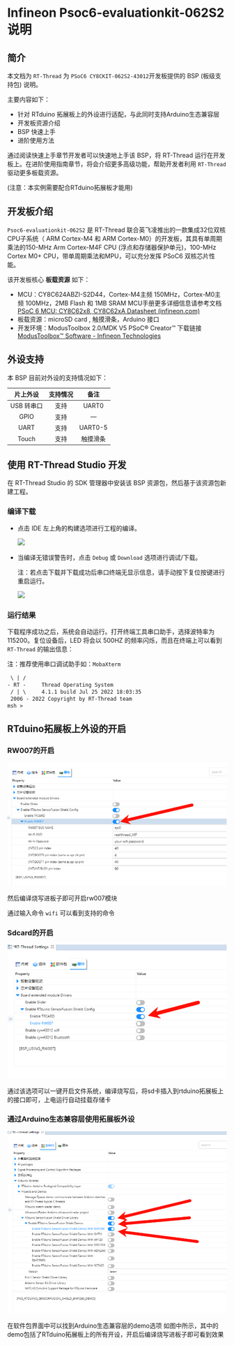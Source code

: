 # Infineon Psoc6-evaluationkit-062S2 说明

## 简介

本文档为 `RT-Thread` 为 `PSoC6 CY8CKIT-062S2-43012`开发板提供的 BSP (板级支持包) 说明。

主要内容如下：
- 针对 RTduino 拓展板上的外设进行适配，与此同时支持Arduino生态兼容层
- 开发板资源介绍
- BSP 快速上手
- 进阶使用方法

通过阅读快速上手章节开发者可以快速地上手该 BSP，将 RT-Thread 运行在开发板上。在进阶使用指南章节，将会介绍更多高级功能，帮助开发者利用 `RT-Thread` 驱动更多板载资源。

(注意：本实例需要配合RTduino拓展板才能用)

## 开发板介绍

`Psoc6-evaluationkit-062S2` 是 RT-Thread 联合英飞凌推出的一款集成32位双核CPU子系统（ ARM Cortex-M4 和 ARM Cortex-M0）的开发板，其具有单周期乘法的150-MHz Arm Cortex-M4F CPU (浮点和存储器保护单元)，100-MHz Cortex M0+ CPU，带单周期乘法和MPU，可以充分发挥 PSoC6 双核芯片性能。

该开发板核心 **板载资源** 如下：

- MCU：CY8C624ABZI-S2D44，Cortex-M4主频 150MHz，Cortex-M0主频 100MHz，2MB Flash 和 1MB SRAM
      MCU手册更多详细信息请参考文档 [PSoC 6 MCU: CY8C62x8, CY8C62xA Datasheet (infineon.com)](https://www.infineon.com/dgdl/Infineon-PSOC_6_MCU_CY8C62X8_CY8C62XA-DataSheet-v17_00-EN.pdf?fileId=8ac78c8c7d0d8da4017d0ee7d03a70b1)
- 板载资源：microSD card , 触摸滑条，Arduino 接口
- 开发环境：ModusToolbox 2.0/MDK V5
    PSoC® Creator™ 下载链接 [ModusToolbox™ Software - Infineon Technologies](https://www.infineon.com/cms/en/design-support/tools/sdk/modustoolbox-software/)

## 外设支持

本 BSP 目前对外设的支持情况如下：

| **片上外设** | **支持情况** | **备注** |
| :----------: | :----------: | :------: |
|  USB 转串口  |     支持     |  UART0   |
|     GPIO     |     支持     |    —     |
|     UART     |     支持     | UART0-5  |
|    Touch     |     支持     | 触摸滑条 |

## 使用 RT-Thread Studio 开发

在 RT-Thread Studio 的 SDK 管理器中安装该 BSP 资源包，然后基于该资源包新建工程。

### 编译下载

* 点击 IDE 左上角的构建选项进行工程的编译。

  ![](project_0\figures\studio3-build.png)

* 当编译无错误警告时，点击 `Debug` 或 `Download` 选项进行调试/下载。

  注：若点击下载并下载成功后串口终端无显示信息，请手动按下复位按键进行重启运行。

  ![](project_0\figures\studio4-download.png)

### 运行结果

下载程序成功之后，系统会自动运行。打开终端工具串口助手，选择波特率为 115200。复位设备后，LED 将会以 500HZ 的频率闪烁，而且在终端上可以看到 `RT-Thread` 的输出信息：

注：推荐使用串口调试助手如：`MobaXterm`

```
 \ | /
- RT -     Thread Operating System
 / | \     4.1.1 build Jul 25 2022 18:03:35
 2006 - 2022 Copyright by RT-Thread team
msh >
```

## RTduino拓展板上外设的开启

### RW007的开启

![](figures\rw007_config.png)

然后编译烧写进板子即可开启rw007模块

通过输入命令 ` wifi ` 可以看到支持的命令

### Sdcard的开启

![](figures\sdcard.png)

通过该选项可以一键开启文件系统，编译烧写后，将sd卡插入到rtduino拓展板上的接口即可，上电运行自动挂载存储卡

### 通过Arduino生态兼容层使用拓展板外设

![](figures\RTduino.png)

在软件包界面中可以找到Arduino生态兼容层的demo选项
如图中所示，其中的demo包括了RTduino拓展板上的所有开设，开启后编译烧写进板子即可看到效果
